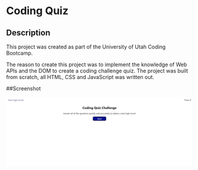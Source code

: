 # Coding Quiz

## Description

This project was created as part of the University of Utah Coding Bootcamp.

The reason to create this project was to implement the knowledge of Web APIs and the DOM to create a coding challenge quiz. The project was built from scratch, all HTML, CSS and JavaScript was written out.

##Screenshot

![Alt text](./assets/coding-quiz-screenshot.png?raw=true "screenshot of the coding quiz")


